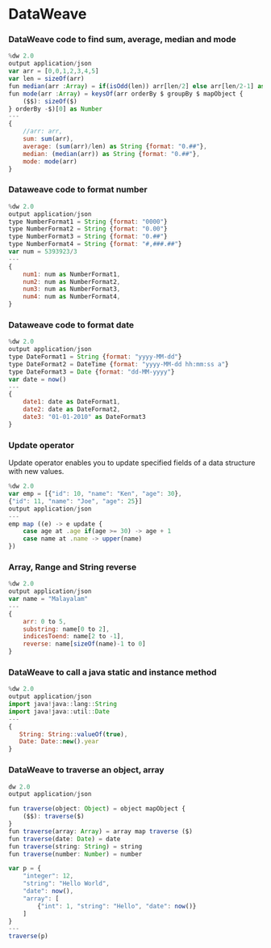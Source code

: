 # DataWeave

### DataWeave code to find sum, average, median and mode 
```javascript
%dw 2.0
output application/json
var arr = [0,0,1,2,3,4,5]
var len = sizeOf(arr)
fun median(arr :Array) = if(isOdd(len)) arr[len/2] else arr[len/2-1] as Number + arr[len/2] as Number
fun mode(arr :Array) = keysOf(arr orderBy $ groupBy $ mapObject {
    ($$): sizeOf($)
} orderBy -$)[0] as Number 
---
{
    //arr: arr,
    sum: sum(arr),
    average: (sum(arr)/len) as String {format: "0.##"},
    median: (median(arr)) as String {format: "0.##"},
    mode: mode(arr)
}
```

### Dataweave code to format number
```javascript
%dw 2.0
output application/json
type NumberFormat1 = String {format: "0000"}
type NumberFormat2 = String {format: "0.00"}
type NumberFormat3 = String {format: "0.##"}
type NumberFormat4 = String {format: "#,###.##"}
var num = 5393923/3
---
{
    num1: num as NumberFormat1,
    num2: num as NumberFormat2,
    num3: num as NumberFormat3,
    num4: num as NumberFormat4,
}
```

### Dataweave code to format date 
```javascript
%dw 2.0
output application/json
type DateFormat1 = String {format: "yyyy-MM-dd"}
type DateFormat2 = DateTime {format: "yyyy-MM-dd hh:mm:ss a"}
type DateFormat3 = Date {format: "dd-MM-yyyy"}
var date = now()
---
{
    date1: date as DateFormat1,
    date2: date as DateFormat2,
    date3: "01-01-2010" as DateFormat3
}
```
### Update operator
Update operator enables you to update specified fields of a data structure with new values.

```javascript
%dw 2.0
var emp = [{"id": 10, "name": "Ken", "age": 30},
{"id": 11, "name": "Joe", "age": 25}]
output application/json
---
emp map ((e) -> e update {
    case age at .age if(age >= 30) -> age + 1
    case name at .name -> upper(name)
})
```

### Array, Range and String reverse
```javascript
%dw 2.0
output application/json
var name = "Malayalam"
---
{
    arr: 0 to 5,
    substring: name[0 to 2],
    indicesToend: name[2 to -1],
    reverse: name[sizeOf(name)-1 to 0]
}
```

### DataWeave to call a java static and instance method
```javascript
%dw 2.0
output application/json
import java!java::lang::String
import java!java::util::Date
---
{
   String: String::valueOf(true),
   Date: Date::new().year
} 
```

### DataWeave to traverse an object, array
```javascript
dw 2.0
output application/json

fun traverse(object: Object) = object mapObject {
    ($$): traverse($)
}
fun traverse(array: Array) = array map traverse ($)
fun traverse(date: Date) = date
fun traverse(string: String) = string
fun traverse(number: Number) = number

var p = {
    "integer": 12,
    "string": "Hello World",
    "date": now(),
    "array": [
        {"int": 1, "string": "Hello", "date": now()}
    ]
}
---
traverse(p)
```
